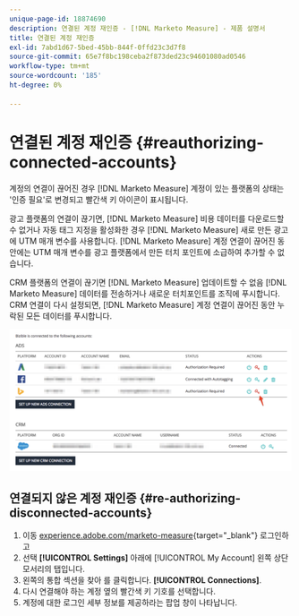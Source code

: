 ```yaml
---
unique-page-id: 18874690
description: 연결된 계정 재인증 - [!DNL Marketo Measure] - 제품 설명서
title: 연결된 계정 재인증
exl-id: 7abd1d67-5bed-45bb-844f-0ffd23c3d7f8
source-git-commit: 65e7f8bc198ceba2f873ded23c94601080ad0546
workflow-type: tm+mt
source-wordcount: '185'
ht-degree: 0%

---
```


# 연결된 계정 재인증 {#reauthorizing-connected-accounts}

계정의 연결이 끊어진 경우 [!DNL Marketo Measure] 계정이 있는 플랫폼의 상태는 &#39;인증 필요&#39;로 변경되고 빨간색 키 아이콘이 표시됩니다.

광고 플랫폼의 연결이 끊기면, [!DNL Marketo Measure] 비용 데이터를 다운로드할 수 없거나 자동 태그 지정을 활성화한 경우 [!DNL Marketo Measure] 새로 만든 광고에 UTM 매개 변수를 사용합니다. [!DNL Marketo Measure] 계정 연결이 끊어진 동안에는 UTM 매개 변수를 광고 플랫폼에서 만든 터치 포인트에 소급하여 추가할 수 없습니다.

CRM 플랫폼의 연결이 끊기면 [!DNL Marketo Measure] 업데이트할 수 없음 [!DNL Marketo Measure] 데이터를 전송하거나 새로운 터치포인트를 조직에 푸시합니다. CRM 연결이 다시 설정되면, [!DNL Marketo Measure] 계정 연결이 끊어진 동안 누락된 모든 데이터를 푸시합니다.

![](assets/1-1.png)

## 연결되지 않은 계정 재인증 {#re-authorizing-disconnected-accounts}

1. 이동 [experience.adobe.com/marketo-measure](https://experience.adobe.com/marketo-measure){target="_blank"} 로그인하고
1. 선택 **[!UICONTROL Settings]** 아래에 [!UICONTROL My Account] 왼쪽 상단 모서리의 탭입니다.
1. 왼쪽의 통합 섹션을 찾아 를 클릭합니다. **[!UICONTROL Connections]**.
1. 다시 연결해야 하는 계정 옆의 빨간색 키 기호를 선택합니다.
1. 계정에 대한 로그인 세부 정보를 제공하라는 팝업 창이 나타납니다.
